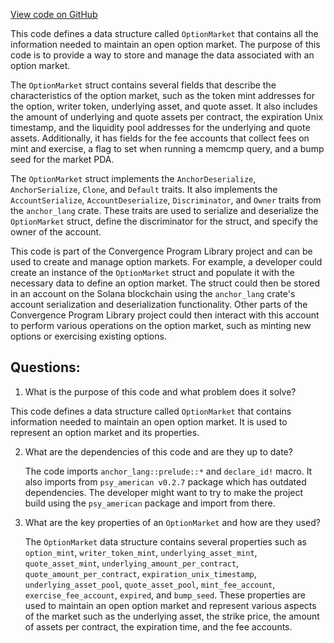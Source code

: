 [View code on GitHub](https://github.com/convergence-rfq/convergence-program-library/psyoptions-american-instrument/program/src/american_options.rs)

This code defines a data structure called `OptionMarket` that contains all the information needed to maintain an open option market. The purpose of this code is to provide a way to store and manage the data associated with an option market. 

The `OptionMarket` struct contains several fields that describe the characteristics of the option market, such as the token mint addresses for the option, writer token, underlying asset, and quote asset. It also includes the amount of underlying and quote assets per contract, the expiration Unix timestamp, and the liquidity pool addresses for the underlying and quote assets. Additionally, it has fields for the fee accounts that collect fees on mint and exercise, a flag to set when running a memcmp query, and a bump seed for the market PDA.

The `OptionMarket` struct implements the `AnchorDeserialize`, `AnchorSerialize`, `Clone`, and `Default` traits. It also implements the `AccountSerialize`, `AccountDeserialize`, `Discriminator`, and `Owner` traits from the `anchor_lang` crate. These traits are used to serialize and deserialize the `OptionMarket` struct, define the discriminator for the struct, and specify the owner of the account.

This code is part of the Convergence Program Library project and can be used to create and manage option markets. For example, a developer could create an instance of the `OptionMarket` struct and populate it with the necessary data to define an option market. The struct could then be stored in an account on the Solana blockchain using the `anchor_lang` crate's account serialization and deserialization functionality. Other parts of the Convergence Program Library project could then interact with this account to perform various operations on the option market, such as minting new options or exercising existing options.
## Questions: 
 1. What is the purpose of this code and what problem does it solve?
   
   This code defines a data structure called `OptionMarket` that contains information needed to maintain an open option market. It is used to represent an option market and its properties.

2. What are the dependencies of this code and are they up to date?
   
   The code imports `anchor_lang::prelude::*` and `declare_id!` macro. It also imports from `psy_american v0.2.7` package which has outdated dependencies. The developer might want to try to make the project build using the `psy_american` package and import from there.

3. What are the key properties of an `OptionMarket` and how are they used?
   
   The `OptionMarket` data structure contains several properties such as `option_mint`, `writer_token_mint`, `underlying_asset_mint`, `quote_asset_mint`, `underlying_amount_per_contract`, `quote_amount_per_contract`, `expiration_unix_timestamp`, `underlying_asset_pool`, `quote_asset_pool`, `mint_fee_account`, `exercise_fee_account`, `expired`, and `bump_seed`. These properties are used to maintain an open option market and represent various aspects of the market such as the underlying asset, the strike price, the amount of assets per contract, the expiration time, and the fee accounts.
